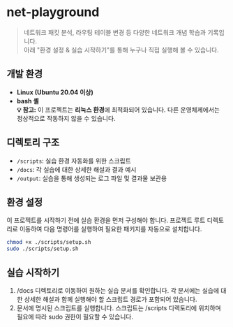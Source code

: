 # net-playground
> 네트워크 패킷 분석, 라우팅 테이블 변경 등 다양한 네트워크 개념 학습과 기록입니다.  
> 아래 "환경 설정 & 실습 시작하기"를 통해 누구나 직접 실행해 볼 수 있습니다.

## 개발 환경
-   **Linux (Ubuntu 20.04 이상)**
-   **bash 셸**  
**💡 참고:** 이 프로젝트는 **리눅스 환경**에 최적화되어 있습니다. 다른 운영체제에서는 정상적으로 작동하지 않을 수 있습니다.

## 디렉토리 구조
-   `/scripts`: 실습 환경 자동화를 위한 스크립트
-   `/docs`: 각 실습에 대한 상세한 해설과 결과 예시
-   `/output`: 실습을 통해 생성되는 로그 파일 및 결과물 보관용

## 환경 설정
이 프로젝트를 시작하기 전에 실습 환경을 먼저 구성해야 합니다. 프로젝트 루트 디렉토리로 이동하여 다음 명령어를 실행하여 필요한 패키지를 자동으로 설치합니다.

```bash
chmod +x ./scripts/setup.sh
sudo ./scripts/setup.sh
```

## 실습 시작하기
1. /docs 디렉토리로 이동하여 원하는 실습 문서를 확인합니다.
각 문서에는 실습에 대한 상세한 해설과 함께 실행해야 할 스크립트 경로가 포함되어 있습니다.
2. 문서에 명시된 스크립트를 실행합니다. 스크립트는 /scripts 디렉토리에 위치하며 필요에 따라 sudo 권한이 필요할 수 있습니다.